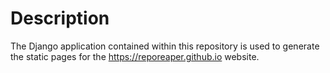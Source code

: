 # Description

The Django application contained within this repository is used to generate the
static pages for the https://reporeaper.github.io website.
